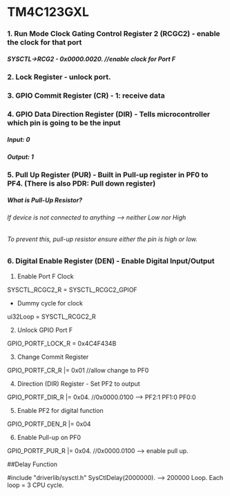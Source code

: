 # TM4C123GXL

### 1. Run Mode Clock Gating Control Register 2 (RCGC2) - enable the clock for that port 

##### SYSCTL->RCG2 - 0x0000.0020.    //enable clock for Port F 

### 2. Lock Register - unlock port. 

### 3. GPIO Commit Register (CR) - 1: receive data 

### 4. GPIO Data Direction Register (DIR) - Tells microcontroller which pin is going to be the input 

##### Input: 0

##### Output: 1

### 5. Pull Up Register (PUR) - Built in Pull-up register in PF0 to PF4. (There is also PDR: Pull down register)

##### What is Pull-Up Resistor? 
###### If device is not connected to anything --> neither Low nor High 
###### To prevent this, pull-up resistor ensure either the pin is high or low. 
 

### 6. Digital Enable Register (DEN) - Enable Digital Input/Output






1. Enable Port F Clock 

SYSCTL_RCGC2_R = SYSCTL_RCGC2_GPIOF 

+ Dummy cycle for clock 

ui32Loop = SYSCTL_RCGC2_R 


2. Unlock GPIO Port F 

GPIO_PORTF_LOCK_R = 0x4C4F434B

3. Change Commit Register

GPIO_PORTF_CR_R |= 0x01             //allow change to PF0 


4. Direction (DIR) Register - Set PF2 to output

GPIO_PORTF_DIR_R |= 0x04.           //0x0000.0100 --> PF2:1  PF1:0 PF0:0 

5. Enable PF2 for digital function 

GPIO_PORTF_DEN_R |= 0x04 

6. Enable Pull-up on PF0 

GPI0_PORTF_PUR_R |= 0x04.          //0x0000.0100 --> enable pull up. 





##Delay Function 

#include "driverlib/sysctl.h"
SysCtlDelay(2000000).  --> 200000 Loop. Each loop = 3 CPU cycle. 


